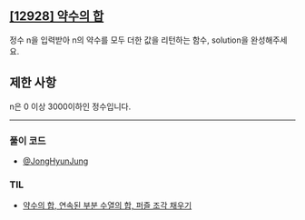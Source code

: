## [[12928] 약수의 합](https://school.programmers.co.kr/learn/courses/30/lessons/12928)

정수 n을 입력받아 n의 약수를 모두 더한 값을 리턴하는 함수, solution을 완성해주세요.

## 제한 사항

n은 0 이상 3000이하인 정수입니다.

***

### 풀이 코드

- [@JongHyunJung](https://github.com/viaunixue/algorithm-study/blob/main/programmers/level-1/12928/jjh.py)

### TIL

* [약수의 합, 연속된 부분 수열의 합, 퍼즐 조각 채우기](https://almond0115.tistory.com/entry/programmers-약수의-합-연속된-부분-수열의-합-퍼즐-조각-채우기)